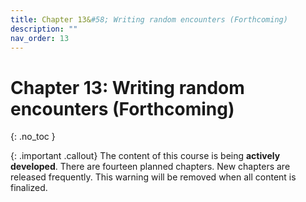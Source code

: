 ```yaml
---
title: Chapter 13&#58; Writing random encounters (Forthcoming)
description: ""
nav_order: 13
---
```


# Chapter 13: Writing random encounters (Forthcoming)
{: .no_toc }

{: .important .callout}
The content of this course is being **actively developed**. There are fourteen planned chapters. New chapters are released frequently. This warning will be removed when all content is finalized. 